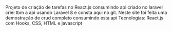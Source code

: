 Projeto de criação de tarefas no React.js consumindo api criado no laravel
criei tbm a api usando Laravel 8  e consta aqui no git.
Neste site foi feita uma demostração de crud completo consumindo esta api
Tecnologias: React.js com Hooks, CSS, HTML e javascript
